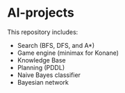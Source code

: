 # AI-projects
This repository includes:
- Search (BFS, DFS, and A*)
- Game engine (minimax for Konane)
- Knowledge Base
- Planning (PDDL)
- Naive Bayes classifier
- Bayesian network 